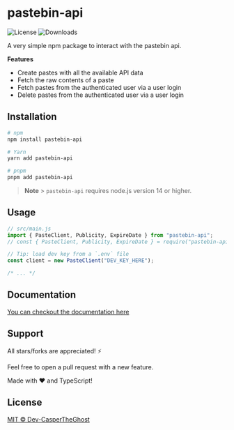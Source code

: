# pastebin-api

![License](https://img.shields.io/github/license/dev-caspertheghost/pastebin-api)
![Downloads](https://img.shields.io/npm/dw/pastebin-api)

A very simple npm package to interact with the pastebin api.

**Features**

- Create pastes with all the available API data
- Fetch the raw contents of a paste
- Fetch pastes from the authenticated user via a user login
- Delete pastes from the authenticated user via a user login

## Installation

```bash
# npm
npm install pastebin-api

# Yarn
yarn add pastebin-api

# pnpm
pnpm add pastebin-api
```

> **Note** > `pastebin-api` requires node.js version 14 or higher.

## Usage

```js
// src/main.js
import { PasteClient, Publicity, ExpireDate } from "pastebin-api";
// const { PasteClient, Publicity, ExpireDate } = require("pastebin-api").default; // using CommonJS

// Tip: load dev key from a `.env` file
const client = new PasteClient("DEV_KEY_HERE");

/* ... */
```

## Documentation

[You can checkout the documentation here](docs/README.md)

## Support

All stars/forks are appreciated! ⚡

Feel free to open a pull request with a new feature.

Made with ❤️ and TypeScript!

## License

[MIT © Dev-CasperTheGhost](./LICENSE)
